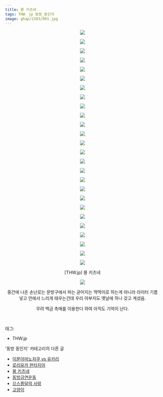 ```yaml
---
title: 묭 키츠네
tags: THW．jp 동방_동인지
image: ghap/2383/001.jpg
---
```

<div class="article">
<p style="text-align: center; clear: none; float: none;"><img src="{{ site.nasurl }}/ghap/2383/001.jpg"/></p>
<p style="text-align: center; clear: none; float: none;"><img src="{{ site.nasurl }}/ghap/2383/002.jpg"/></p>
<p style="text-align: center; clear: none; float: none;"><img src="{{ site.nasurl }}/ghap/2383/003.jpg"/></p>
<p style="text-align: center; clear: none; float: none;"><img src="{{ site.nasurl }}/ghap/2383/004.jpg"/></p>
<p style="text-align: center; clear: none; float: none;"><img src="{{ site.nasurl }}/ghap/2383/005.jpg"/></p>
<p style="text-align: center; clear: none; float: none;"><img src="{{ site.nasurl }}/ghap/2383/006.jpg"/></p>
<p style="text-align: center; clear: none; float: none;"><img src="{{ site.nasurl }}/ghap/2383/007.jpg"/></p>
<p style="text-align: center; clear: none; float: none;"><img src="{{ site.nasurl }}/ghap/2383/008.jpg"/></p>
<p style="text-align: center; clear: none; float: none;"><img src="{{ site.nasurl }}/ghap/2383/009.jpg"/></p>
<p style="text-align: center; clear: none; float: none;"><img src="{{ site.nasurl }}/ghap/2383/010.jpg"/></p>
<p style="text-align: center; clear: none; float: none;"><img src="{{ site.nasurl }}/ghap/2383/011.jpg"/></p>
<p style="text-align: center; clear: none; float: none;"><img src="{{ site.nasurl }}/ghap/2383/012.jpg"/></p>
<p style="text-align: center; clear: none; float: none;"><img src="{{ site.nasurl }}/ghap/2383/013.jpg"/></p>
<p style="text-align: center; clear: none; float: none;"><img src="{{ site.nasurl }}/ghap/2383/014.jpg"/></p>
<p style="text-align: center; clear: none; float: none;"><img src="{{ site.nasurl }}/ghap/2383/015.jpg"/></p>
<p style="text-align: center; clear: none; float: none;"><img src="{{ site.nasurl }}/ghap/2383/016.jpg"/></p>
<p style="text-align: center; clear: none; float: none;"><img src="{{ site.nasurl }}/ghap/2383/017.jpg"/></p>
<p style="text-align: center; clear: none; float: none;"><img src="{{ site.nasurl }}/ghap/2383/018.jpg"/></p>
<p style="text-align: center; clear: none; float: none;"><img src="{{ site.nasurl }}/ghap/2383/019.jpg"/></p>
<p style="text-align: center; clear: none; float: none;"><img src="{{ site.nasurl }}/ghap/2383/020.jpg"/></p>
<p style="text-align: center; clear: none; float: none;"><img src="{{ site.nasurl }}/ghap/2383/021.jpg"/></p>
<p style="text-align: center; clear: none; float: none;"><img src="{{ site.nasurl }}/ghap/2383/022.jpg"/></p>
<p style="text-align: center; clear: none; float: none;"><img src="{{ site.nasurl }}/ghap/2383/023.jpg"/></p>
<p style="text-align: center; clear: none; float: none;"><img src="{{ site.nasurl }}/ghap/2383/024.jpg"/></p>
<p style="text-align: center; clear: none; float: none;"><img src="{{ site.nasurl }}/ghap/2383/025.jpg"/></p>
<p style="text-align: center; clear: none; float: none;"><img src="{{ site.nasurl }}/ghap/2383/026.jpg"/></p>
<p style="text-align: center; clear: none; float: none;">[THW.jp] 묭 키츠네</p>
<p style="text-align: center; clear: none; float: none;"><img src="{{ site.nasurl }}/ghap/2383/027.jpg"/></p>
<p style="text-align: center; clear: none; float: none;">중간에 나온 손난로는 문방구에서 파는 굳어지는 딱딱이로 하는게 아니라 라이터 기름 넣고 안에서 느리게 태우는건데 우리 아부지도 옛날에 하나 갖고 계셨음.</p>
<p style="text-align: center; clear: none; float: none;">무려 백금 촉매를 이용한다 하여 아직도 기억이 난다.</p>
<p><br/></p>
</div><div class="tagTrail">
<p>태그: </p>
<ul>
<li>THW.jp</li>
</ul>
</div><div class="another">
<p>'동방 동인지' 카테고리의 다른 글</p>
<ul>
<li><a href="/2016-09-29-ghap_2385">이문아마노자쿠 vs 유카리</a></li>
<li><a href="/2016-09-29-ghap_2384">로리유카 판타지아</a></li>
<li><a href="/2016-09-29-ghap_2383">묭 키츠네</a></li>
<li><a href="/2016-09-28-ghap_2382">동방금연운동</a></li>
<li><a href="/2016-09-28-ghap_2380">으스름달의 사랑</a></li>
<li><a href="/2016-09-28-ghap_2378">고양이</a></li>
</ul>
</div><div class="cb_module cb_fluid">
<div class="cb_wrt cb_profile">
</div><!-- commentList close -->
</div>